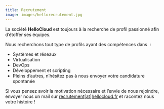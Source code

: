 ```yaml
---
title: Recrutement
image: images/hellorecrutement.jpg
---
```

La société **HelloCloud** est toujours à la recherche de profil passionné afin d&#8217;étoffer ses équipes.

Nous recherchons tout type de profils ayant des compétences dans  :

  * Systèmes et réseaux
  * Virtualisation
  * DevOps
  * Développement et scripting
  * Pleins d&#8217;autres, n&#8217;hésitez pas à nous envoyer votre candidature spontanée

Si vous pensez avoir la motivation nécessaire et l&#8217;envie de nous rejoindre, envoyer nous un mail sur [recrutement[at]hellocloud.fr][1] et racontez nous votre histoire !

 [1]: mailto:recrutement@hellocloud.fr